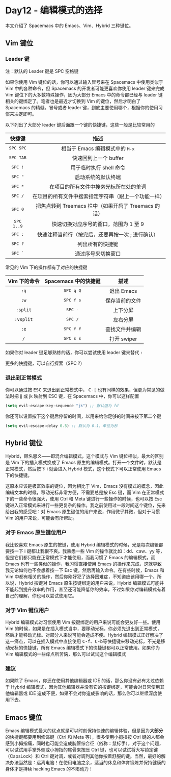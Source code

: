 # Day12 - 编辑模式的选择

本文介绍了 Spacemacs 中的 Emacs、Vim、Hybrid 三种键位。

## Vim 键位

### Leader 键 

注：默认的 Leader 键是 SPC 空格键

如果你使用 Vim 键位的话，你可以通过输入冒号来在 Spacemacs 中使用类似于 Vim 中的各种命令，但 Spacemacs 的开发者可能更喜欢你使用 leader 键来完成 Vim 键位下的大多数特殊操作，因为大部分 Emacs 中的命令都已经与 leader 键相关的键绑定了。笔者也是最近才切换到 Vim 的键位，然后才明白了 Spacemacs 的精髓。冒号或者 leader 键，到底主要使用哪个，根据你的使用习惯来决定即可。

以下列出了大部分 leader 键后面跟一个键的快捷键，这些一般是比较常用的

| 快捷键              | 描述                                                 |
|:-------------------:|:----------------------------------------------------:|
| <kbd>SPC SPC</kbd>  | 相当于 Emacs 编辑模式中的 <kbd>M-x</kbd>             |
| <kbd>SPC TAB</kbd>  | 快速回到上一个 buffer                                |
| <kbd>SPC !</kbd>    | 用于临时执行 shell 命令                              |
| <kbd>SPC "</kbd>    | 启动系统的默认终端                                   |
| <kbd>SPC *</kbd>    | 在项目的所有文件中搜索光标所在处的单词               |
| <kbd>SPC /</kbd>    | 在项目的所有文件中搜索指定字符串（跟上一个功能一样） |
| <kbd>SPC 0</kbd>    | 把焦点转到 Treemacs 栏中（如果开启了 Treemacs 的话） |
| <kbd>SPC 1..9</kbd> | 快速切换对应序号的窗口，范围为 1 至 9                |
| <kbd>SPC ;</kbd>    | 快速注释当前行（按完后，还要再按一次 ; 进行确认）    |
| <kbd>SPC ?</kbd>    | 列出所有的快捷键                                     |
| <kbd>SPC `</kbd>    | 通过序号来切换窗口                                   |

常见的 Vim 下的操作都有了对应的快捷键

| Vim 下的命令 | Spacemacs 中的快捷键 | 描述           |
|:------------:|:--------------------:|:--------------:|
| `:q`         | <kbd>SPC q Q</kbd>   | 退出 Emacs     |
| `:w`         | <kbd>SPC f s</kbd>   | 保存当前的文件 |
| `:split`     | <kbd>SPC -</kbd>     | 上下分屏       |
| `:vsplit`    | <kbd>SPC /</kbd>     | 左右分屏       |
| `:e`         | <kbd>SPC f f</kbd>   | 查找文件并编辑 |
| `/`          | <kbd>SPC s s</kbd>   | 打开 swiper    |

如果你对 leader 键足够熟练的话，你可以尝试使用 leader 键来替代 `:`

更多的快捷键，可以自行探索（SPC ?）

### 退出到正常模式

你可以通过按 <kbd>ESC</kbd> 来退出到正常模式中， <kbd>C-[</kbd> 也有同样的效果，但更为常见的做法时把 jj 或 jk 映射到 ESC 键，在 Spacemacs 中，你可以这样配置

```lisp
(setq evil-escape-key-sequence "jk") ;; 默认值为 fd
```

你还可以设置按下这个键后停留的时间，以用来给你足够的时间来按下第二个键

```lisp
(setq evil-escape-delay 0.5) ;; 默认为 0.1，单位为秒
```

## Hybrid 键位

Hybrid，顾名思义——即混合编辑模式，这个模式与 Vim 键位相似，最大的区别是 Vim 下的插入模式换成了 Emacs 原生的编辑模式。打开一个文件时，默认是正常模式，然后按下 i 就会进入 Hybrid 模式，这个模式下可以正常使用 Emacs 下的快捷键。

这原本应该是极富效率的键位，因为相比于 Vim，Emacs 没有模式的概念，因此编辑文本的时候，移动光标非常方便，不需要总是按 Esc 键，而 Vim 在正常模式下的一些命令很强大，使用 Ctrl 和 Meta 键进行一些操作的时候，也可以按 Esc 键进入正常模式来进行一些更复杂的操作。我之前使用过一段时间这个键位，先来给出我的感受吧：对 Emacs 原生键位的用户来说，作用微乎其微，但对于习惯 Vim 的用户来说，可能会有所帮助。

### 对于 Emacs 原生键位用户

我比较喜欢 Emacs 原生的按键，使用 Hybrid 编辑模式的时候，光是每次编辑都要按一下 i 键都让我很不爽。我熟悉一些 Vim 的操作就比如：dd、caw、yy 等，但是它们都只能在正常模式下才能使用，而我习惯了 Emacs 的编辑模式，而 Emacs 也有一些类似的操作，我习惯直接使用 Emacs 的操作来完成，这就导致我无论如何也不会想着按一下 Esc 键，然后再输入命令。在有些时候，Emacs 和 Vim 中都有相关的操作，然后你刚好犯了选择困难症，不知道应该用哪一个。所以说，Hybrid 按键对 Emacs 原生按键绑定的用户来说，Hybrid 编辑模式可能并不能起到提升效率的作用，甚至还可能降低你的效率，不过如果你对编辑模式有着自己的理解，你也可以尝试使用它。

### 对于 Vim 键位用户

Hybrid 编辑模式对习惯使用 Vim 按键绑定的用户来说可能会更友好一些。使用 Vim 的时候，如果是在插入模式当中，要移动光标，你必须先退出到正常模式，然后才能移动光标。对部分人来说可能会造成不便。Hybrid 编辑模式正好解决了这一痛点，可以在插入模式中直接使用 <kbd>C-f</kbd>、<kbd>C-b</kbd>等快捷键来移动光标，不光是移动光标的快捷键，所有 Emacs 编辑模式下的快捷键都可以正常使用。如果你为 Vim  编辑模式的一些痒点所苦恼，那么可以试试这个编辑模式

### 建议

如果除了 Emacs，你还在使用其他编辑器或 IDE 的话，那么你没有必有太过依赖于 Hybrid 编辑模式，因为其他编辑器并没有它的按键绑定，可能会对日常使用其他编辑器或 IDE 造成不便，如果不会对你造成影响的话，那么你可以继续深度使用下去。

## Emacs 键位

Emacs 编辑模式最大的优点就是可以时刻保持快速的编辑体验，但是因为**大部分**的快捷键都要用到修饰键（Ctrl 和 Meta 等），很多使用小拇指按 Ctrl 键的人都会感到小拇指痛，同时也可能会造成腕管综合征（俗称：鼠标手），对于这个问题，可以试试用手掌外侧或小拇指的尾骨来按压 Ctrl 键，也可以试试将大写锁定键（CapsLock）和 Ctrl 键对调，或者对调到其他你按着舒服的键。当然，最好的解决办法当然是：远离电脑！在使用电脑之余，适当的休息和体育锻炼并保持健康的身体才是持续 hacking Emacs 的不竭动力！
